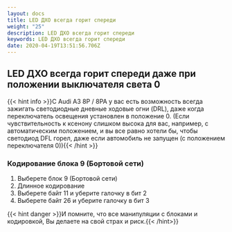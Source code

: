 ```yaml
---
layout: docs
title: LED ДХО всегда горит спереди
weight: "25"
description: LED ДХО всегда горит спереди
keywords: LED ДХО всегда горит спереди
date: 2020-04-19T13:51:56.706Z
---
```

## LED ДХО всегда горит спереди даже при положении выключателя света 0

{{< hint info >}}С Audi A3 8P / 8PA у вас есть возможность всегда зажигать светодиодные дневные ходовые огни (DRL), даже когда переключатель освещения установлен в положение 0. (Если чувствительность к ксенону слишком высока для вас, например, с автоматическим положением, и вы все равно хотели бы, чтобы светодиод DFL горел, даже если автомобиль не запущен (с положением переключателя 0)){{< /hint >}}


### **Кодирование блока 9 (Бортовой сети)**

1. Выберете блок 9 (Бортовой сети)
2. Длинное кодирование
3. Выберете байт 11 и уберите галочку в бит 2
4. Выберете байт 26 и уберите галочку в бит 3

{{< hint danger >}}И помните, что все манипуляции с блоками и кодировкой, Вы делаете на свой страх и риск.{{< /hint>}}